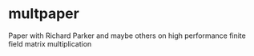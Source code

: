 # multpaper
Paper with Richard Parker and maybe others on high performance finite field matrix multiplication 
